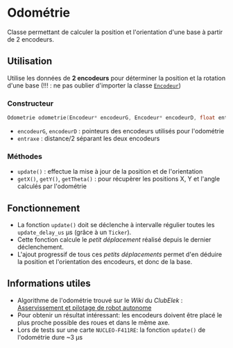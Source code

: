 # Odométrie

Classe permettant de calculer la position et l'orientation d'une base à partir de 2 encodeurs.


## Utilisation
Utilise les données de **2 encodeurs** pour déterminer la position et la rotation d'une base (!!! : ne pas oublier d'importer la classe [`Encodeur`](../Encodeur))

### Constructeur
```c
Odometrie odometrie(Encodeur* encodeurG, Encodeur* encodeurD, float entraxe)
```

- `encodeurG`, `encodeurD` : pointeurs des encodeurs utilisés pour l'odométrie
- `entraxe` : distance/2 séparant les deux encodeurs

### Méthodes
- `update()` : effectue la mise à jour de la position et de l'orientation
- `getX()`, `getY()`, `getTheta()` : pour récupèrer les positions X, Y et l'angle calculés par l'odométrie


## Fonctionnement

- La fonction `update()` doit se déclenche à intervalle régulier toutes les `update_delay_us` µs (grâce à un `Ticker`).
- Cette fonction calcule le *petit déplacement* réalisé depuis le dernier déclenchement.
- L'ajout progressif de tous ces *petits déplacements* permet d'en déduire la position et l'orientation des encodeurs, et donc de la base.


## Informations utiles
- Algorithme de l'odométrie trouvé sur le *Wiki* du *ClubElek* : [Asservissement et pilotage de robot autonome](https://wiki.clubelek.fr/articles:asservissement_et_pilotage_de_robot_autonome)
- Pour obtenir un résultat intéressant: les encodeurs doivent être placé le plus proche possible des roues et dans le même axe.
- Lors de tests sur une carte `NUCLEO-F411RE`: la fonction `update()` de l'odométrie dure ~3 µs